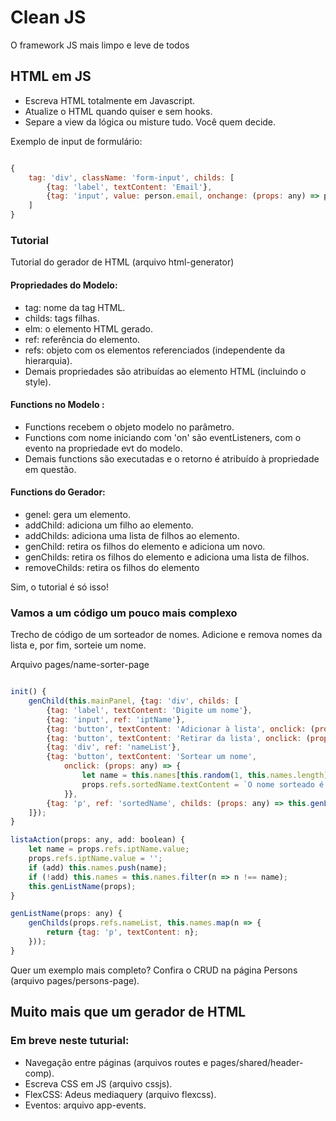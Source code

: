 # Clean JS

O framework JS mais limpo e leve de todos

## HTML em JS

- Escreva HTML totalmente em Javascript.
- Atualize o HTML quando quiser e sem hooks.
- Separe a view da lógica ou misture tudo. Você quem decide.

Exemplo de input de formulário:

```Javascript

{
    tag: 'div', className: 'form-input', childs: [
        {tag: 'label', textContent: 'Email'},
        {tag: 'input', value: person.email, onchange: (props: any) => person.name = props.elm.value}
    ]
}

```

### Tutorial

Tutorial do gerador de HTML (arquivo html-generator)

#### Propriedades do Modelo:

- tag: nome da tag HTML.
- childs: tags filhas.
- elm: o elemento HTML gerado.
- ref: referência do elemento.
- refs: objeto com os elementos referenciados (independente da hierarquia).
- Demais propriedades são atribuídas ao elemento HTML (incluindo o style).

#### Functions no Modelo :

- Functions recebem o objeto modelo no parâmetro.
- Functions com nome iniciando com 'on' são eventListeners, com o evento na propriedade evt do modelo.
- Demais functions são executadas e o retorno é atribuído à propriedade em questão.

#### Functions do Gerador:

- genel: gera um elemento.
- addChild: adiciona um filho ao elemento.
- addChilds: adiciona uma lista de filhos ao elemento.
- genChild: retira os filhos do elemento e adiciona um novo.
- genChilds: retira os filhos do elemento e adiciona uma lista de filhos.
- removeChilds: retira os filhos do elemento

Sim, o tutorial é só isso!

### Vamos a um código um pouco mais complexo

Trecho de código de um sorteador de nomes.
Adicione e remova nomes da lista e, por fim, sorteie um nome.

Arquivo pages/name-sorter-page

```Javascript

init() {
    genChild(this.mainPanel, {tag: 'div', childs: [
        {tag: 'label', textContent: 'Digite um nome'},
        {tag: 'input', ref: 'iptName'},
        {tag: 'button', textContent: 'Adicionar à lista', onclick: (props: any) => this.listaAction(props, true)},
        {tag: 'button', textContent: 'Retirar da lista', onclick: (props: any) => this.listaAction(props, false)},
        {tag: 'div', ref: 'nameList'},
        {tag: 'button', textContent: 'Sortear um nome',
            onclick: (props: any) => {
                let name = this.names[this.random(1, this.names.length) - 1];
                props.refs.sortedName.textContent = `O nome sorteado é: ${name}`;
            }},
        {tag: 'p', ref: 'sortedName', childs: (props: any) => this.genListName(props)}
    ]});
}

listaAction(props: any, add: boolean) {
    let name = props.refs.iptName.value;
    props.refs.iptName.value = '';
    if (add) this.names.push(name);
    if (!add) this.names = this.names.filter(n => n !== name);
    this.genListName(props);
}

genListName(props: any) {
    genChilds(props.refs.nameList, this.names.map(n => {
        return {tag: 'p', textContent: n};
    }));
}

```

Quer um exemplo mais completo?
Confira o CRUD na página Persons (arquivo pages/persons-page).

## Muito mais que um gerador de HTML

### Em breve neste tuturial:

- Navegação entre páginas (arquivos routes e pages/shared/header-comp).
- Escreva CSS em JS (arquivo cssjs).
- FlexCSS: Adeus mediaquery (arquivo flexcss).
- Eventos: arquivo app-events.
